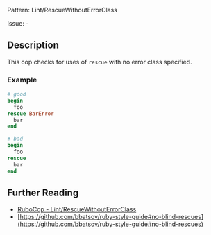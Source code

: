 Pattern: Lint/RescueWithoutErrorClass

Issue: -

## Description

This cop checks for uses of `rescue` with no error class specified.

### Example

```ruby
# good
begin
  foo
rescue BarError
  bar
end

# bad
begin
  foo
rescue
  bar
end
```

## Further Reading

* [RuboCop - Lint/RescueWithoutErrorClass](https://rubocop.readthedocs.io/en/latest/cops_lint/#lintrescuewithouterrorclass)
* [https://github.com/bbatsov/ruby-style-guide#no-blind-rescues](https://github.com/bbatsov/ruby-style-guide#no-blind-rescues)
